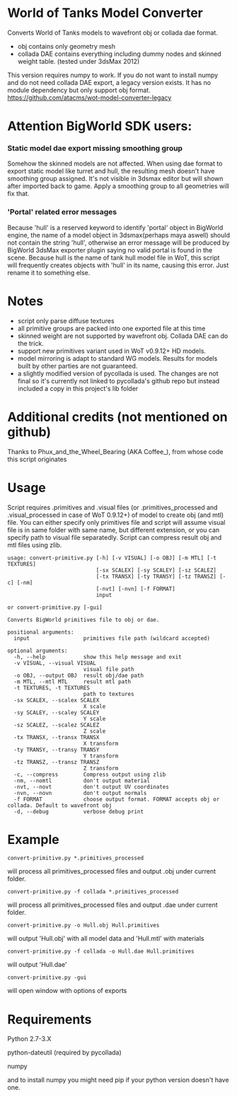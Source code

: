 # World of Tanks Model Converter
Converts World of Tanks models to wavefront obj or collada dae format.
* obj contains only geometry mesh
* collada DAE contains everything including dummy nodes and skinned weight table. (tested under 3dsMax 2012)

This version requires numpy to work.
If you do not want to install numpy and do not need collada DAE export, a legacy version exists. 
It has no module dependency but only support obj format.
https://github.com/atacms/wot-model-converter-legacy

# Attention BigWorld SDK users:

### Static model dae export missing smoothing group
Somehow the skinned models are not affected. When using dae format to export static model like turret and hull, the resulting mesh doesn't have smoothing group assigned. It's not visible in 3dsmax editor but will shown after imported back to game.
Apply a smoothing group to all geometries will fix that.

### 'Portal' related error messages 
Because 'hull' is a reserved keyword to identify 'portal' object in BigWorld engine, the name of a model object in 3dsmax(perhaps maya aswell) should not contain the string 'hull', otherwise an error message will be produced by BigWorld 3dsMax exporter plugin saying no valid portal is found in the scene.
Because hull is the name of tank hull model file in WoT, this script will frequently creates objects with 'hull' in its name, causing this error.
Just rename it to something else.


# Notes
* script only parse diffuse textures
* all primitive groups are packed into one exported file at this time
* skinned weight are not supported by wavefront obj. Collada DAE can do the trick.
* support new primitives variant used in WoT v0.9.12+ HD models. 
* model mirroring is adapt to standard WG models. Results for models built by other parties are not guaranteed.
* a slightly modified version of pycollada is used. The changes are not final so it's currently not linked to pycollada's github repo but instead included a copy in this project's lib folder

# Additional credits (not mentioned on github)
Thanks to Phux_and_the_Wheel_Bearing (AKA Coffee_), from whose code this script originates

# Usage
Script requires .primitives and .visual files (or .primitives_processed and .visual_processed in case of WoT 0.9.12+) of model to create obj (and mtl) file. You can either specify only primitives file and script will assume visual file is in same folder with same name, but different extension, or you can specify path to visual file separatedly.
Script can compress result obj and mtl files using zlib.
```
usage: convert-primitive.py [-h] [-v VISUAL] [-o OBJ] [-m MTL] [-t TEXTURES]
                            [-sx SCALEX] [-sy SCALEY] [-sz SCALEZ]
                            [-tx TRANSX] [-ty TRANSY] [-tz TRANSZ] [-c] [-nm]
                            [-nvt] [-nvn] [-f FORMAT]
                            input

or convert-primitive.py [-gui]

Converts BigWorld primitives file to obj or dae.

positional arguments:
  input                 primitives file path (wildcard accepted)

optional arguments:
  -h, --help            show this help message and exit
  -v VISUAL, --visual VISUAL
                        visual file path
  -o OBJ, --output OBJ  result obj/dae path
  -m MTL, --mtl MTL     result mtl path
  -t TEXTURES, -t TEXTURES
                        path to textures
  -sx SCALEX, --scalex SCALEX
                        X scale
  -sy SCALEY, --scaley SCALEY
                        Y scale
  -sz SCALEZ, --scalez SCALEZ
                        Z scale
  -tx TRANSX, --transx TRANSX
                        X transform
  -ty TRANSY, --transy TRANSY
                        Y transform
  -tz TRANSZ, --transz TRANSZ
                        Z transform
  -c, --compress        Compress output using zlib
  -nm, --nomtl          don't output material
  -nvt, --novt          don't output UV coordinates
  -nvn, --novn          don't output normals
  -f FORMAT             choose output format. FORMAT accepts obj or collada. Default to wavefront obj
  -d, --debug           verbose debug print
```

# Example
```convert-primitive.py *.primitives_processed```

will process all primitives_processed files and output .obj under current folder.

```convert-primitive.py -f collada *.primitives_processed```

will process all primitives_processed files and output .dae under current folder.

```convert-primitive.py -o Hull.obj Hull.primitives```

will output 'Hull.obj' with all model data and 'Hull.mtl' with materials

```convert-primitive.py -f collada -o Hull.dae Hull.primitives```

will output 'Hull.dae'

```convert-primitive.py -gui```

will open window with options of exports

# Requirements
Python 2.7-3.X

python-dateutil (required by pycollada)

numpy

and to install numpy you might need pip if your python version doesn't have one.
